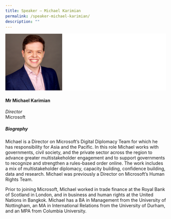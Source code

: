 ```yaml
---
title: Speaker – Michael Karimian
permalink: /speaker-michael-karimian/
description: ""
---
```

![](/images/Speakers/Michael%20Karimian.jpg)

#### **Mr Michael Karimian**

*Director*  
Microsoft

##### **Biography**
Michael is a Director on Microsoft’s Digital Diplomacy Team for which he has responsibility for Asia and the Pacific. In this role Michael works with governments, civil society, and the private sector across the region to advance greater multistakeholder engagement and to support governments to recognize and strengthen a rules-based order online. The work includes a mix of multistakeholder diplomacy, capacity building, confidence building, data and research. Michael was previously a Director on Microsoft’s Human Rights Team.

Prior to joining Microsoft, Michael worked in trade finance at the Royal Bank of Scotland in London, and in business and human rights at the United Nations in Bangkok. Michael has a BA in Management from the University of Nottingham, an MA in International Relations from the University of Durham, and an MPA from Columbia University.